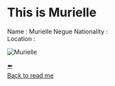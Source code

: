 # This is Murielle

Name : Murielle Negue
Nationality :  
Location :

![Murielle](https://ca.slack-edge.com/T91PPTG9H-U012XC8CFUM-0a343f4c9b75-512)

[:arrow_left:](https://github.com/adekimpianna/MyFirstRepository/blob/master/Harun.md)  
[Back to read me](https://github.com/adekimpianna/MyFirstRepository/blob/master/README.md)
